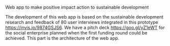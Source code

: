 Web app to make positive impact action to sustainable development

The development of this web app is based on the sustainable development research and feedback of 80 user interviews integrated in
this prototype https://invis.io/9874GSJS6. We have a pitch deck https://goo.gl/yZ1eWT for the social enterprise planned
when the first funding round could be achieved.
This part is the architecture of the web app.
